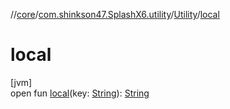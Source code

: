 //[core](../../../index.md)/[com.shinkson47.SplashX6.utility](../index.md)/[Utility](index.md)/[local](local.md)

# local

[jvm]\
open fun [local](local.md)(key: [String](https://docs.oracle.com/javase/8/docs/api/java/lang/String.html)): [String](https://docs.oracle.com/javase/8/docs/api/java/lang/String.html)
